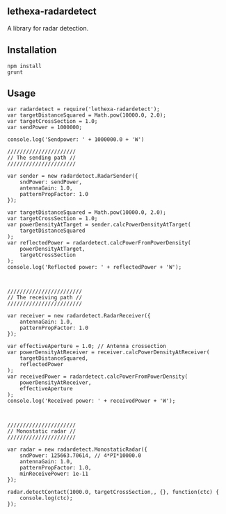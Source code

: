 lethexa-radardetect
-------------------

A library for radar detection.

Installation
------------

	npm install
	grunt

Usage
-----

	var radardetect = require('lethexa-radardetect');
	var targetDistanceSquared = Math.pow(10000.0, 2.0);
	var targetCrossSection = 1.0;
	var sendPower = 1000000;

	console.log('Sendpower: ' + 1000000.0 + 'W')

	//////////////////////
	// The sending path //
	//////////////////////

	var sender = new radardetect.RadarSender({
		sndPower: sendPower,
		antennaGain: 1.0,
		patternPropFactor: 1.0
	});

	var targetDistanceSquared = Math.pow(10000.0, 2.0);
	var targetCrossSection = 1.0;
	var powerDensityAtTarget = sender.calcPowerDensityAtTarget(
		targetDistanceSquared
	);
	var reflectedPower = radardetect.calcPowerFromPowerDensity(
		powerDensityAtTarget, 
		targetCrossSection
	);
	console.log('Reflected power: ' + reflectedPower + 'W');



	////////////////////////
	// The receiving path //
	////////////////////////

	var receiver = new radardetect.RadarReceiver({
		antennaGain: 1.0,
		patternPropFactor: 1.0
	});

	var effectiveAperture = 1.0; // Antenna crossection
	var powerDensityAtReceiver = receiver.calcPowerDensityAtReceiver(
		targetDistanceSquared,
		reflectedPower
	);
	var receivedPower = radardetect.calcPowerFromPowerDensity(
		powerDensityAtReceiver,
		effectiveAperture
	);
	console.log('Received power: ' + receivedPower + 'W');



	//////////////////////
	// Monostatic radar //
	//////////////////////

	var radar = new radardetect.MonostaticRadar({
		sndPower: 125663.70614, // 4*PI*10000.0
		antennaGain: 1.0,
		patternPropFactor: 1.0,
		minReceivePower: 1e-11
	});

	radar.detectContact(1000.0, targetCrossSection,, {}, function(ctc) {
		console.log(ctc);
	});


